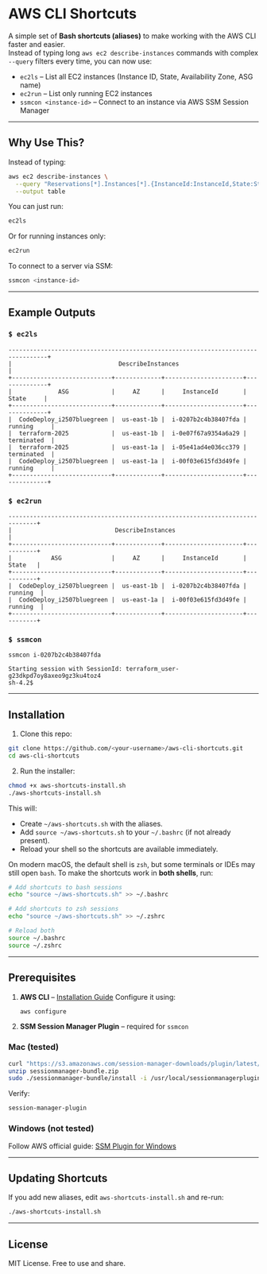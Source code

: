 
# AWS CLI Shortcuts

A simple set of **Bash shortcuts (aliases)** to make working with the AWS CLI faster and easier.  
Instead of typing long `aws ec2 describe-instances` commands with complex `--query` filters every time, you can now use:

- `ec2ls` – List all EC2 instances (Instance ID, State, Availability Zone, ASG name)
- `ec2run` – List only running EC2 instances
- `ssmcon <instance-id>` – Connect to an instance via AWS SSM Session Manager

---

## Why Use This?

Instead of typing:
```bash
aws ec2 describe-instances \
  --query "Reservations[*].Instances[*].{InstanceId:InstanceId,State:State.Name,AZ:Placement.AvailabilityZone,ASG:Tags[?Key==\`aws:autoscaling:groupName\`]|[0].Value}" \
  --output table
````

You can just run:

```bash
ec2ls
```

Or for running instances only:

```bash
ec2run
```

To connect to a server via SSM:

```bash
ssmcon <instance-id>
```

---

## Example Outputs

### `$ ec2ls` 

```text
---------------------------------------------------------------------------------+
|                              DescribeInstances                                 |
+----------------------------+-------------+----------------------+--------------+
|             ASG            |     AZ      |     InstanceId       |    State     |
+----------------------------+-------------+----------------------+--------------+
|  CodeDeploy_i2507bluegreen |  us-east-1b |  i-0207b2c4b38407fda |  running     |
|  terraform-2025            |  us-east-1b |  i-0e07f67a9354a6a29 |  terminated  |
|  terraform-2025            |  us-east-1a |  i-05e41ad4e036cc379 |  terminated  |
|  CodeDeploy_i2507bluegreen |  us-east-1a |  i-00f03e615fd3d49fe |  running     |
+----------------------------+-------------+----------------------+--------------+
```

### `$ ec2run`

```text
------------------------------------------------------------------------------+
|                             DescribeInstances                               |
+----------------------------+-------------+----------------------+-----------+
|           ASG              |     AZ      |     InstanceId       |   State   |
+----------------------------+-------------+----------------------+-----------+
|  CodeDeploy_i2507bluegreen |  us-east-1b |  i-0207b2c4b38407fda |  running  |
|  CodeDeploy_i2507bluegreen |  us-east-1a |  i-00f03e615fd3d49fe |  running  |
+----------------------------+-------------+----------------------+-----------+
```

### `$ ssmcon`

```text
ssmcon i-0207b2c4b38407fda

Starting session with SessionId: terraform_user-g23dkpd7oy8axeo9gz3ku4toz4
sh-4.2$
```

---

## Installation

1. Clone this repo:

```bash
git clone https://github.com/<your-username>/aws-cli-shortcuts.git
cd aws-cli-shortcuts
```

2. Run the installer:

```bash
chmod +x aws-shortcuts-install.sh
./aws-shortcuts-install.sh
```

This will:

* Create `~/aws-shortcuts.sh` with the aliases.
* Add `source ~/aws-shortcuts.sh` to your `~/.bashrc` (if not already present).
* Reload your shell so the shortcuts are available immediately.


On modern macOS, the default shell is `zsh`, but some terminals or IDEs may still open `bash`.
To make the shortcuts work in **both shells**, run:

```bash
# Add shortcuts to bash sessions
echo "source ~/aws-shortcuts.sh" >> ~/.bashrc

# Add shortcuts to zsh sessions
echo "source ~/aws-shortcuts.sh" >> ~/.zshrc

# Reload both
source ~/.bashrc
source ~/.zshrc
```


---

## Prerequisites

1. **AWS CLI** – [Installation Guide](https://docs.aws.amazon.com/cli/latest/userguide/getting-started-install.html)
   Configure it using:

   ```bash
   aws configure
   ```

2. **SSM Session Manager Plugin** – required for `ssmcon`

### Mac (tested)

```bash
curl "https://s3.amazonaws.com/session-manager-downloads/plugin/latest/mac/sessionmanager-bundle.zip" -o "sessionmanager-bundle.zip"
unzip sessionmanager-bundle.zip
sudo ./sessionmanager-bundle/install -i /usr/local/sessionmanagerplugin -b /usr/local/bin/session-manager-plugin
```

Verify:

```bash
session-manager-plugin
```

### Windows (not tested)

Follow AWS official guide:
[SSM Plugin for Windows](https://docs.aws.amazon.com/systems-manager/latest/userguide/session-manager-working-with-install-plugin.html#windows-install)

---

## Updating Shortcuts

If you add new aliases, edit `aws-shortcuts-install.sh` and re-run:

```bash
./aws-shortcuts-install.sh
```

---

## License

MIT License. Free to use and share.


